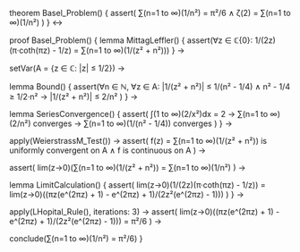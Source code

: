 theorem Basel_Problem() {
  assert(
    ∑(n=1 to ∞)(1/n²) = π²/6 ∧
    ζ(2) = ∑(n=1 to ∞)(1/n²)
  )
} ↔

proof Basel_Problem() {
  lemma MittagLeffler() {
    assert(∀z ∈ ℂ\{0}: 1/(2z)(π·coth(πz) - 1/z) = ∑(n=1 to ∞)(1/(z² + n²)))
  } →

  setVar(A = {z ∈ ℂ: |z| ≤ 1/2}) →
  
  lemma Bound() {
    assert(∀n ∈ ℕ, ∀z ∈ A:
      |1/(z² + n²)| ≤ 1/(n² - 1/4) ∧
      n² - 1/4 ≥ 1/2·n² →
      |1/(z² + n²)| ≤ 2/n²
    )
  } →

  lemma SeriesConvergence() {
    assert(
      ∫(1 to ∞)(2/x²)dx = 2 →
      ∑(n=1 to ∞)(2/n²) converges →
      ∑(n=1 to ∞)(1/(n² - 1/4)) converges
    )
  } →

  apply(WeierstrassM_Test()) →
  assert(
    f(z) = ∑(n=1 to ∞)(1/(z² + n²)) is uniformly convergent on A ∧
    f is continuous on A
  ) →

  assert(
    lim(z→0)(∑(n=1 to ∞)(1/(z² + n²)) = ∑(n=1 to ∞)(1/n²)
  ) →

  lemma LimitCalculation() {
    assert(
      lim(z→0)(1/(2z)(π·coth(πz) - 1/z)) = 
      lim(z→0)((πz(e^(2πz) + 1) - e^(2πz) + 1)/(2z²(e^(2πz) - 1)))
    )
  } →

  apply(LHopital_Rule(), iterations: 3) →
  assert(
    lim(z→0)((πz(e^(2πz) + 1) - e^(2πz) + 1)/(2z²(e^(2πz) - 1))) = π²/6
  ) →

  conclude(∑(n=1 to ∞)(1/n²) = π²/6)
}
